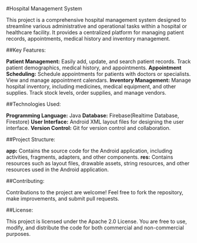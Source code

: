 #Hospital Management System

This project is a comprehensive hospital management system designed to streamline various administrative and operational tasks within a hospital or healthcare facility. It provides a centralized platform for managing patient records, appointments, medical history and inventory management.

##Key Features:

**Patient Management:** Easily add, update, and search patient records. Track patient demographics, medical history, and appointments.
**Appointment Scheduling:** Schedule appointments for patients with doctors or specialists. View and manage appointment calendars.
**Inventory Management:** Manage hospital inventory, including medicines, medical equipment, and other supplies. Track stock levels, order supplies, and manage vendors.

##Technologies Used:

**Programming Language:** Java
**Database:** Firebase(Realtime Database, Firestore)
**User Interface:** Android XML layout files for designing the user interface.
**Version Control:** Git for version control and collaboration.

##Project Structure:

**app:** Contains the source code for the Android application, including activities, fragments, adapters, and other components.
**res:** Contains resources such as layout files, drawable assets, string resources, and other resources used in the Android application.

##Contributing:

Contributions to the project are welcome! Feel free to fork the repository, make improvements, and submit pull requests.

##License:

This project is licensed under the Apache 2.0 License. You are free to use, modify, and distribute the code for both commercial and non-commercial purposes.
